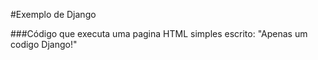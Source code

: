 #Exemplo de Django

###Código que executa uma pagina HTML simples escrito: "Apenas um codigo Django!"
